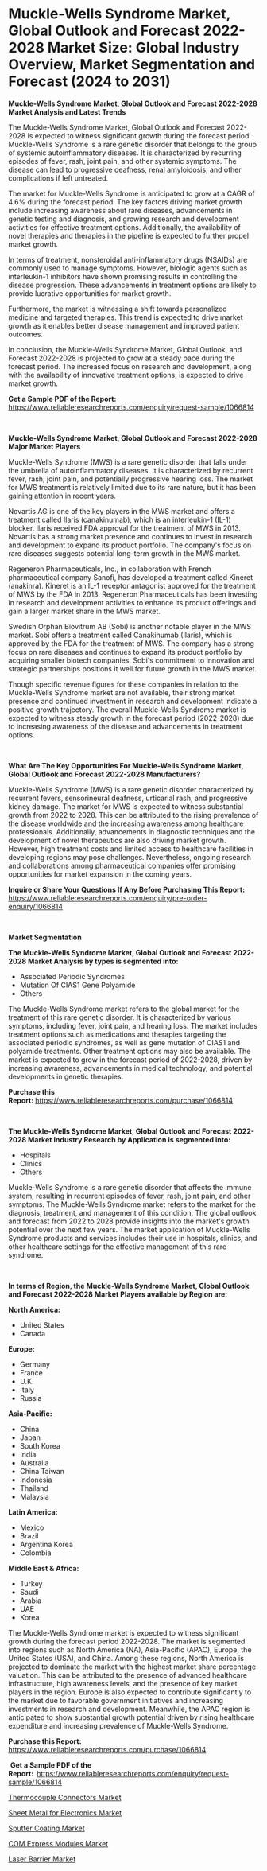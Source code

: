 <p><h1>Muckle-Wells Syndrome Market, Global Outlook and Forecast 2022-2028 Market Size: Global Industry Overview, Market Segmentation and Forecast (2024 to 2031)</h1></p><p><strong>Muckle-Wells Syndrome Market, Global Outlook and Forecast 2022-2028 Market Analysis and Latest Trends</strong></p>
<p><p>The Muckle-Wells Syndrome Market, Global Outlook and Forecast 2022-2028 is expected to witness significant growth during the forecast period. Muckle-Wells Syndrome is a rare genetic disorder that belongs to the group of systemic autoinflammatory diseases. It is characterized by recurring episodes of fever, rash, joint pain, and other systemic symptoms. The disease can lead to progressive deafness, renal amyloidosis, and other complications if left untreated.</p><p>The market for Muckle-Wells Syndrome is anticipated to grow at a CAGR of 4.6% during the forecast period. The key factors driving market growth include increasing awareness about rare diseases, advancements in genetic testing and diagnosis, and growing research and development activities for effective treatment options. Additionally, the availability of novel therapies and therapies in the pipeline is expected to further propel market growth.</p><p>In terms of treatment, nonsteroidal anti-inflammatory drugs (NSAIDs) are commonly used to manage symptoms. However, biologic agents such as interleukin-1 inhibitors have shown promising results in controlling the disease progression. These advancements in treatment options are likely to provide lucrative opportunities for market growth.</p><p>Furthermore, the market is witnessing a shift towards personalized medicine and targeted therapies. This trend is expected to drive market growth as it enables better disease management and improved patient outcomes.</p><p>In conclusion, the Muckle-Wells Syndrome Market, Global Outlook, and Forecast 2022-2028 is projected to grow at a steady pace during the forecast period. The increased focus on research and development, along with the availability of innovative treatment options, is expected to drive market growth.</p></p>
<p><strong>Get a Sample PDF of the Report:&nbsp;</strong> <a href="https://www.reliableresearchreports.com/enquiry/request-sample/1066814">https://www.reliableresearchreports.com/enquiry/request-sample/1066814</a></p>
<p>&nbsp;</p>
<p><strong>Muckle-Wells Syndrome Market, Global Outlook and Forecast 2022-2028 Major Market Players</strong></p>
<p><p>Muckle-Wells Syndrome (MWS) is a rare genetic disorder that falls under the umbrella of autoinflammatory diseases. It is characterized by recurrent fever, rash, joint pain, and potentially progressive hearing loss. The market for MWS treatment is relatively limited due to its rare nature, but it has been gaining attention in recent years.</p><p>Novartis AG is one of the key players in the MWS market and offers a treatment called Ilaris (canakinumab), which is an interleukin-1 (IL-1) blocker. Ilaris received FDA approval for the treatment of MWS in 2013. Novartis has a strong market presence and continues to invest in research and development to expand its product portfolio. The company's focus on rare diseases suggests potential long-term growth in the MWS market.</p><p>Regeneron Pharmaceuticals, Inc., in collaboration with French pharmaceutical company Sanofi, has developed a treatment called Kineret (anakinra). Kineret is an IL-1 receptor antagonist approved for the treatment of MWS by the FDA in 2013. Regeneron Pharmaceuticals has been investing in research and development activities to enhance its product offerings and gain a larger market share in the MWS market.</p><p>Swedish Orphan Biovitrum AB (Sobi) is another notable player in the MWS market. Sobi offers a treatment called Canakinumab (Ilaris), which is approved by the FDA for the treatment of MWS. The company has a strong focus on rare diseases and continues to expand its product portfolio by acquiring smaller biotech companies. Sobi's commitment to innovation and strategic partnerships positions it well for future growth in the MWS market.</p><p>Though specific revenue figures for these companies in relation to the Muckle-Wells Syndrome market are not available, their strong market presence and continued investment in research and development indicate a positive growth trajectory. The overall Muckle-Wells Syndrome market is expected to witness steady growth in the forecast period (2022-2028) due to increasing awareness of the disease and advancements in treatment options.</p></p>
<p>&nbsp;</p>
<p><strong>What Are The Key Opportunities For Muckle-Wells Syndrome Market, Global Outlook and Forecast 2022-2028 Manufacturers?</strong></p>
<p><p>Muckle-Wells Syndrome (MWS) is a rare genetic disorder characterized by recurrent fevers, sensorineural deafness, urticarial rash, and progressive kidney damage. The market for MWS is expected to witness substantial growth from 2022 to 2028. This can be attributed to the rising prevalence of the disease worldwide and the increasing awareness among healthcare professionals. Additionally, advancements in diagnostic techniques and the development of novel therapeutics are also driving market growth. However, high treatment costs and limited access to healthcare facilities in developing regions may pose challenges. Nevertheless, ongoing research and collaborations among pharmaceutical companies offer promising opportunities for market expansion in the coming years.</p></p>
<p><strong>Inquire or Share Your Questions If Any Before Purchasing This Report:</strong> <a href="https://www.reliableresearchreports.com/enquiry/pre-order-enquiry/1066814">https://www.reliableresearchreports.com/enquiry/pre-order-enquiry/1066814</a></p>
<p>&nbsp;</p>
<p><strong>Market Segmentation</strong></p>
<p><strong>The Muckle-Wells Syndrome Market, Global Outlook and Forecast 2022-2028 Market Analysis by types is segmented into:</strong></p>
<p><ul><li>Associated Periodic Syndromes</li><li>Mutation Of CIAS1 Gene Polyamide</li><li>Others</li></ul></p>
<p><p>The Muckle-Wells Syndrome market refers to the global market for the treatment of this rare genetic disorder. It is characterized by various symptoms, including fever, joint pain, and hearing loss. The market includes treatment options such as medications and therapies targeting the associated periodic syndromes, as well as gene mutation of CIAS1 and polyamide treatments. Other treatment options may also be available. The market is expected to grow in the forecast period of 2022-2028, driven by increasing awareness, advancements in medical technology, and potential developments in genetic therapies.</p></p>
<p><strong>Purchase this Report:&nbsp;</strong><a href="https://www.reliableresearchreports.com/purchase/1066814">https://www.reliableresearchreports.com/purchase/1066814</a></p>
<p>&nbsp;</p>
<p><strong>The Muckle-Wells Syndrome Market, Global Outlook and Forecast 2022-2028 Market Industry Research by Application is segmented into:</strong></p>
<p><ul><li>Hospitals</li><li>Clinics</li><li>Others</li></ul></p>
<p><p>Muckle-Wells Syndrome is a rare genetic disorder that affects the immune system, resulting in recurrent episodes of fever, rash, joint pain, and other symptoms. The Muckle-Wells Syndrome market refers to the market for the diagnosis, treatment, and management of this condition. The global outlook and forecast from 2022 to 2028 provide insights into the market's growth potential over the next few years. The market application of Muckle-Wells Syndrome products and services includes their use in hospitals, clinics, and other healthcare settings for the effective management of this rare syndrome.</p></p>
<p>&nbsp;</p>
<p><strong>In terms of Region, the Muckle-Wells Syndrome Market, Global Outlook and Forecast 2022-2028 Market Players available by Region are:</strong></p>
<p>
    <p> <strong> North America: </strong>
        <ul>
            <li>United States</li>
            <li>Canada</li>
        </ul>
        </p> 
    <p> <strong> Europe: </strong>
        <ul>
            <li>Germany</li>
            <li>France</li>
            <li>U.K.</li>
            <li>Italy</li>
            <li>Russia</li>
        </ul>
        </p> 
    <p> <strong> Asia-Pacific: </strong>
        <ul>
            <li>China</li>
            <li>Japan</li>
            <li>South Korea</li>
            <li>India</li>
            <li>Australia</li>
            <li>China Taiwan</li>
            <li>Indonesia</li>
            <li>Thailand</li>
            <li>Malaysia</li>
        </ul>
        </p> 
    <p> <strong> Latin America: </strong>
        <ul>
            <li>Mexico</li>
            <li>Brazil</li>
            <li>Argentina Korea</li>
            <li>Colombia</li>
        </ul>
        </p> 
    <p> <strong> Middle East & Africa: </strong>
        <ul>
            <li>Turkey</li>
            <li>Saudi</li>
            <li>Arabia</li>
            <li>UAE</li>
            <li>Korea</li>
        </ul>
    </p>
    </p>
<p><p>The Muckle-Wells Syndrome market is expected to witness significant growth during the forecast period 2022-2028. The market is segmented into regions such as North America (NA), Asia-Pacific (APAC), Europe, the United States (USA), and China. Among these regions, North America is projected to dominate the market with the highest market share percentage valuation. This can be attributed to the presence of advanced healthcare infrastructure, high awareness levels, and the presence of key market players in the region. Europe is also expected to contribute significantly to the market due to favorable government initiatives and increasing investments in research and development. Meanwhile, the APAC region is anticipated to show substantial growth potential driven by rising healthcare expenditure and increasing prevalence of Muckle-Wells Syndrome.</p></p>
<p><strong>Purchase this Report: </strong><a href="https://www.reliableresearchreports.com/purchase/1066814">https://www.reliableresearchreports.com/purchase/1066814</a></p>
<p>&nbsp;<strong>Get a Sample PDF of the Report:&nbsp;&nbsp;</strong><a href="https://www.reliableresearchreports.com/enquiry/request-sample/1066814">https://www.reliableresearchreports.com/enquiry/request-sample/1066814</a></p>
<p><strong></strong></p>
<p><p><a href="https://medium.com/p/a06f5def903c/edit">Thermocouple Connectors Market</a></p><p><a href="https://github.com/timeliteaut/Market-Research-Report-List-1/blob/main/sheet-metal-for-electronics-market.md">Sheet Metal for Electronics Market</a></p><p><a href="https://github.com/pgtimber/Market-Research-Report-List-1/blob/main/sputter-coating-market.md">Sputter Coating Market</a></p><p><a href="https://medium.com/p/94484d150f95/edit">COM Express Modules Market</a></p><p><a href="https://medium.com/p/d1cd9e572c70/edit">Laser Barrier Market</a></p></p>